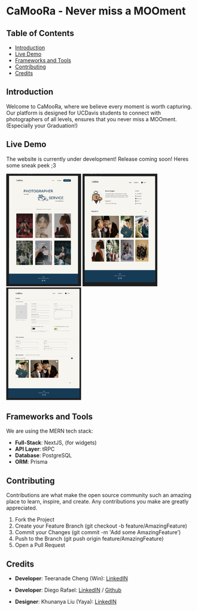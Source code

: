 # CaMooRa - Never miss a MOOment

## Table of Contents

- [Introduction](#introduction)
- [Live Demo](#live-demo)
- [Frameworks and Tools](#frameworks-and-tools)
- [Contributing](#contributing)
- [Credits](#credits)

## Introduction

Welcome to CaMooRa, where we believe every moment is worth capturing. Our platform is designed for UCDavis students to connect with photographers of all levels, ensures that you never miss a MOOment. (Especially your Graduation!)

## Live Demo

The website is currently under development! Release coming soon! Heres some sneak peek ;3

<img src= "src/public/demo/Home_Page.png" alt="Guest Home" width="200" height ="300"/>
<img src="src/public/demo/Profile_Page.png" alt="Profile" width="200" height ="300"/>
<img src="src/public/demo/Profile_Edit.png" alt="Student" width="200" height ="300"/>

## Frameworks and Tools

We are using the MERN tech stack:

- **Full-Stack**: NextJS, (for widgets)
- **API Layer**: tRPC
- **Database**: PostgreSQL
- **ORM**: Prisma

## Contributing

Contributions are what make the open source community such an amazing place to learn, inspire, and create. Any contributions you make are greatly appreciated.

1. Fork the Project
2. Create your Feature Branch (git checkout -b feature/AmazingFeature)
3. Commit your Changes (git commit -m 'Add some AmazingFeature')
4. Push to the Branch (git push origin feature/AmazingFeature)
5. Open a Pull Request

## Credits

- **Developer**: Teeranade Cheng (Win): <a href="https://www.linkedin.com/in/teeranade-cheng/" target = "_blank">LinkedIN</a>
- **Developer**: Diego Rafael: <a href="https://www.linkedin.com/in/diego-rafael-8668b02b1/" target = "_blank">LinkedIN</a> / <a href="https://github.com/Dieg0raf" target="_blank">Github</a>

- **Designer**: Khunanya Liu (Yaya): <a href="https://www.linkedin.com/in/khunanya-liu/" target = "_blank"> LinkedIN</a>
